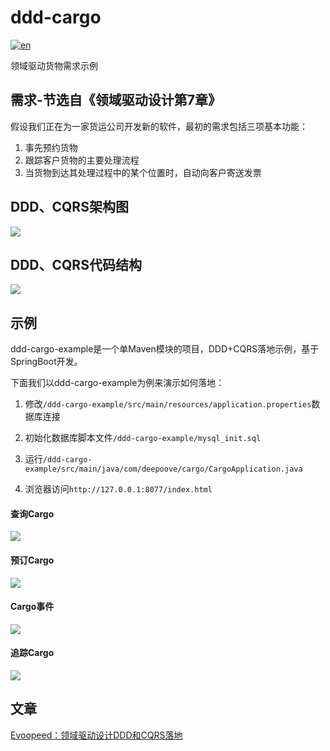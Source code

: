 # ddd-cargo

[![en](https://img.shields.io/badge/lang-en-blue.svg)](https://github.com/Argentum11/ddd-cargo/blob/master/README.md)

领域驱动货物需求示例

## 需求-节选自《领域驱动设计第7章》
假设我们正在为一家货运公司开发新的软件，最初的需求包括三项基本功能：
1. 事先预约货物
2. 跟踪客户货物的主要处理流程
3. 当货物到达其处理过程中的某个位置时，自动向客户寄送发票

## DDD、CQRS架构图
![](./ddd.png)

## DDD、CQRS代码结构
![](./ddd_package.png)

## 示例
ddd-cargo-example是一个单Maven模块的项目，DDD+CQRS落地示例，基于SpringBoot开发。

下面我们以ddd-cargo-example为例来演示如何落地：

1. 修改`/ddd-cargo-example/src/main/resources/application.properties`数据库连接

2. 初始化数据库脚本文件`/ddd-cargo-example/mysql_init.sql`

3. 运行`/ddd-cargo-example/src/main/java/com/deepoove/cargo/CargoApplication.java`

4. 浏览器访问`http://127.0.0.1:8077/index.html`

#### 查询Cargo
![](./cargo_home.png)
#### 预订Cargo
![](./cargo_book.png)
#### Cargo事件
![](./cargo_event.png)
#### 追踪Cargo
![](./cargo_track.png)

## 文章
[Evoopeed：领域驱动设计DDD和CQRS落地](https://mp.weixin.qq.com/s/R-jBnPhWJHs7J-4CETV88A)

